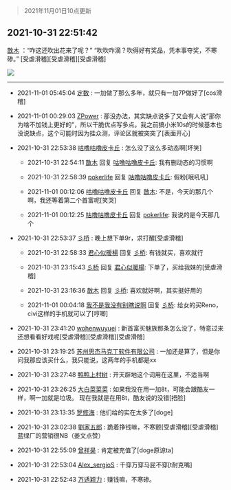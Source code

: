 > 2021年11月01日10点更新
<link rel="stylesheet" href="https://cdn.jsdelivr.net/gh/taotie6/sampleJSON@main/css/photo_show.css">
<meta name="referrer" content="no-referrer" />


 ## 2021-10-31 22:51:42 

 [㪚木](https://www.coolapk.com/feed/31110369?shareKey=Yjk3MTc4MDY5OWY0NjE3ZWFmOTk~) ：“咋这还吹出花来了呢？”
“吹吹咋滴？吹得好有奖品，凭本事夺奖，不寒碜。”
[受虐滑稽][受虐滑稽][受虐滑稽] 

<div class="album">
<img class="img-item" src="http://image.coolapk.com/feed/2019/0515/09/1081091_3748_1897@180x122.gif" />
</div>

 ------- 

- 2021-11-01 05:45:04 [定数](uid=5774495) : 一加做了那么多年，就只有一加7P做好了[cos滑稽] 

- 2021-11-01 00:29:03 [ZPower](uid=2362073) : 那没办法，其实缺点说多了又会有人说“那你为啥不加钱上更好的”，所以干脆优点写多点。我之前搞小米10s的时候基本也没说缺点，这个可能时因为挂众测，评论区就被突突了[表面开心] 

- 2021-10-31 22:53:38 [咕噜咕噜皮卡丘](uid=3531276) : 怎么没了这么多动态啊[坏笑] 

    - 2021-10-31 22:54:11 [㪚木](uid=1081091) 回复 [咕噜咕噜皮卡丘](uid=3531276): 我有删动态的习惯啊 

    - 2021-10-31 22:58:39 [pokerlife](uid=575409) 回复 [咕噜咕噜皮卡丘](uid=3531276): 假粉[哦吼吼] 

    - 2021-11-01 00:12:06 [咕噜咕噜皮卡丘](uid=3531276) 回复 [㪚木](uid=1081091): 不是，今天的那几个啊，我还等着第二个首富呢[笑哭] 

    - 2021-11-01 00:12:25 [咕噜咕噜皮卡丘](uid=3531276) 回复 [pokerlife](uid=575409): 我说的是今天那几个 

- 2021-10-31 22:53:37 [彡桥](uid=3740933) : 晚上想下单9r，求打醒[受虐滑稽] 

    - 2021-10-31 22:58:33 [君心似暖楊](uid=3303409) 回复 [彡桥](uid=3740933): 有钱就买，喜欢就行 

    - 2021-10-31 23:15:43 [彡桥](uid=3740933) 回复 [君心似暖楊](uid=3303409): 下单了，买给我妹的[受虐滑稽] 

    - 2021-10-31 23:16:36 [㪚木](uid=1081091) 回复 [彡桥](uid=3740933): 喜欢就好啊，其实挺好用的 

    - 2021-11-01 00:04:18 [我不是我没有别瞎说啊](uid=2231912) 回复 [彡桥](uid=3740933): 给女的买Reno，civi这样的手机就可以了[哼唧] 

- 2021-10-31 23:41:20 [wohenwuyuei](uid=1096665) : 新首富买魅族那条怎么没了，特意过来还想看看好戏呢[受虐滑稽][受虐滑稽][受虐滑稽] 

- 2021-10-31 23:19:25 [苏州思杰马克丁软件有限公司](uid=639862) : 一加还是算了，但是你问我那应该买什么，我只能说，这两年的手机都是xx 

- 2021-10-31 23:27:48 [鸭鸭上村树](uid=731274) : 开天辟地这个词用在这里，不适当啊 

- 2021-10-31 23:26:25 [大白菜菜菜](uid=2081020) : 如果我没在用一加8t，可能会跟酷友一样，啊一加就是垃圾。
现在我就是在用8t，酷友说的没错[捂脸] 

- 2021-10-31 23:13:35 [罗修海](uid=3774701) : 他们给的实在太多了[doge] 

- 2021-10-31 23:02:38 [劉家五郎](uid=2940886) : 跪着挣钱嘛，不寒颤[受虐滑稽][受虐滑稽]
蓝绿厂的营销很NB（姜文点赞） 

- 2021-10-31 22:55:09 [曾祥昊](uid=6695078) : 肯定被充值了[doge原谅ta] 

- 2021-10-31 22:53:04 [Alex_sergioS](uid=1188167) : 千穿万穿马屁不穿[t耐克嘴] 

- 2021-10-31 22:52:43 [万诱颖力](uid=817873) : 赚钱嘛，不寒碜。 

